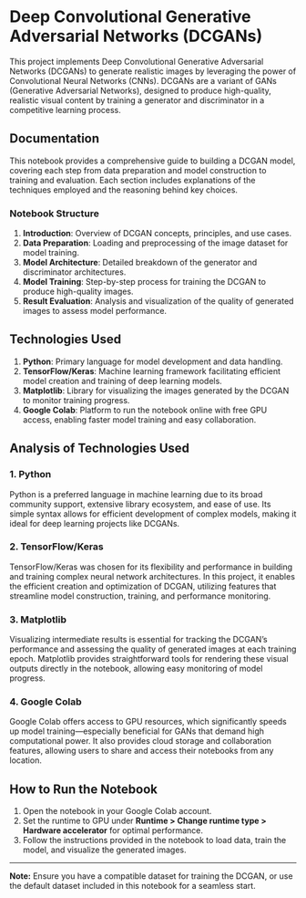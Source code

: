 # Deep Convolutional Generative Adversarial Networks (DCGANs)

This project implements Deep Convolutional Generative Adversarial Networks (DCGANs) to generate realistic images by leveraging the power of Convolutional Neural Networks (CNNs). DCGANs are a variant of GANs (Generative Adversarial Networks), designed to produce high-quality, realistic visual content by training a generator and discriminator in a competitive learning process.

## Documentation

This notebook provides a comprehensive guide to building a DCGAN model, covering each step from data preparation and model construction to training and evaluation. Each section includes explanations of the techniques employed and the reasoning behind key choices.

### Notebook Structure

1. **Introduction**: Overview of DCGAN concepts, principles, and use cases.
2. **Data Preparation**: Loading and preprocessing of the image dataset for model training.
3. **Model Architecture**: Detailed breakdown of the generator and discriminator architectures.
4. **Model Training**: Step-by-step process for training the DCGAN to produce high-quality images.
5. **Result Evaluation**: Analysis and visualization of the quality of generated images to assess model performance.

## Technologies Used

1. **Python**: Primary language for model development and data handling.
2. **TensorFlow/Keras**: Machine learning framework facilitating efficient model creation and training of deep learning models.
3. **Matplotlib**: Library for visualizing the images generated by the DCGAN to monitor training progress.
4. **Google Colab**: Platform to run the notebook online with free GPU access, enabling faster model training and easy collaboration.

## Analysis of Technologies Used

### 1. **Python**
   Python is a preferred language in machine learning due to its broad community support, extensive library ecosystem, and ease of use. Its simple syntax allows for efficient development of complex models, making it ideal for deep learning projects like DCGANs.

### 2. **TensorFlow/Keras**
   TensorFlow/Keras was chosen for its flexibility and performance in building and training complex neural network architectures. In this project, it enables the efficient creation and optimization of DCGAN, utilizing features that streamline model construction, training, and performance monitoring.

### 3. **Matplotlib**
   Visualizing intermediate results is essential for tracking the DCGAN’s performance and assessing the quality of generated images at each training epoch. Matplotlib provides straightforward tools for rendering these visual outputs directly in the notebook, allowing easy monitoring of model progress.

### 4. **Google Colab**
   Google Colab offers access to GPU resources, which significantly speeds up model training—especially beneficial for GANs that demand high computational power. It also provides cloud storage and collaboration features, allowing users to share and access their notebooks from any location.

## How to Run the Notebook

1. Open the notebook in your Google Colab account.
2. Set the runtime to GPU under **Runtime > Change runtime type > Hardware accelerator** for optimal performance.
3. Follow the instructions provided in the notebook to load data, train the model, and visualize the generated images.

---

**Note:** Ensure you have a compatible dataset for training the DCGAN, or use the default dataset included in this notebook for a seamless start.
